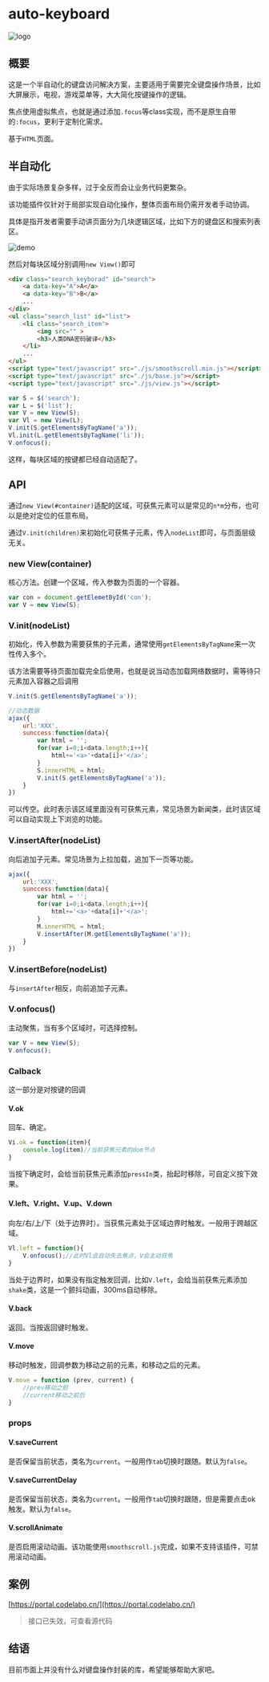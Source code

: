 # auto-keyboard

![logo](logo.jpg)

## 概要

这是一个半自动化的键盘访问解决方案，主要适用于需要完全键盘操作场景，比如大屏展示，电视，游戏菜单等，大大简化按键操作的逻辑。

焦点使用虚拟焦点，也就是通过添加`.focus`等class实现，而不是原生自带的`:focus`，更利于定制化需求。

基于`HTML`页面。

## 半自动化

由于实际场景复杂多样，过于全反而会让业务代码更繁杂。

该功能插件仅针对于局部实现自动化操作，整体页面布局仍需开发者手动协调。

具体是指开发者需要手动讲页面分为几块逻辑区域，比如下方的键盘区和搜索列表区。

![demo](./img/demo.png)

然后对每块区域分别调用`new View()`即可

```html
<div class="search_keyborad" id="search">
    <a data-key="A">A</a>
    <a data-key="B">B</a>
    ...
</div>
<ul class="search_list" id="list">
    <li class="search_item">
        <img src="" >
        <h3>人类DNA密码破译</h3>
    </li>
    ...
</ul>
<script type="text/javascript" src="./js/smoothscroll.min.js"></script>
<script type="text/javascript" src="./js/base.js"></script>
<script type="text/javascript" src="./js/view.js"></script>
```

```js
var S = $('search');	
var L = $('list');
var V = new View(S);
var Vl = new View(L);
V.init(S.getElementsByTagName('a'));
Vl.init(L.getElementsByTagName('li'));
V.onfocus();
```

这样，每块区域的按键都已经自动适配了。

## API

通过`new View(#container)`适配的区域，可获焦元素可以是常见的`n*m`分布，也可以是绝对定位的任意布局。

通过`V.init(children)`来初始化可获焦子元素，传入`nodeList`即可，与页面层级无关。

### new View(container)

核心方法。创建一个区域，传入参数为页面的一个容器。

```js
var con = document.getElemetById('con');
var V = new View(S);
```

### V.init(nodeList)

初始化，传入参数为需要获焦的子元素，通常使用`getElementsByTagName`来一次性传入多个。

该方法需要等待页面加载完全后使用，也就是说当动态加载网络数据时，需等待只元素加入容器之后调用

```js
V.init(S.getElementsByTagName('a'));

//动态数据
ajax({
    url:'XXX',
    sunccess:function(data){
        var html = '';
        for(var i=0;i<data.length;i++){
            html+='<a>'+data[i]+'</a>';
        }
        S.innerHTML = html;
        V.init(S.getElementsByTagName('a'));
    }
})
```

可以传空。此时表示该区域里面没有可获焦元素，常见场景为新闻类，此时该区域可以自动实现上下浏览的功能。

### V.insertAfter(nodeList)

向后追加子元素。常见场景为上拉加载，追加下一页等功能。

```js
ajax({
    url:'XXX',
    sunccess:function(data){
        var html = '';
        for(var i=0;i<data.length;i++){
            html+='<a>'+data[i]+'</a>';
        }
        M.innerHTML = html;
        V.insertAfter(M.getElementsByTagName('a'));
    }
})
```

### V.insertBefore(nodeList)

与`insertAfter`相反，向前追加子元素。

### V.onfocus()

主动聚焦，当有多个区域时，可选择控制。

```js
var V = new View(S);
V.onfocus();
```

### Calback

这一部分是对按键的回调

#### V.ok

回车、确定。

```js
Vi.ok = function(item){
    console.log(item)//当前获焦元素的dom节点
}
```

当按下确定时，会给当前获焦元素添加`pressIn`类，抬起时移除，可自定义按下效果。

#### V.left、V.right、V.up、V.down

向左/右/上/下（处于边界时）。当获焦元素处于区域边界时触发。一般用于跨越区域。

```js
Vl.left = function(){
    V.onfocus();//此时Vl会自动失去焦点，V会主动获焦
}
```

当处于边界时，如果没有指定触发回调，比如`V.left`，会给当前获焦元素添加`shake`类，这是一个颤抖动画，300ms自动移除。

#### V.back

返回。当按返回键时触发。

#### V.move

移动时触发，回调参数为移动之前的元素，和移动之后的元素。

```js
V.move = function (prev, current) {
    //prev移动之前
    //current移动之前后
}
```

### props

#### V.saveCurrent

是否保留当前状态，类名为`current`。一般用作`tab`切换时跟随。默认为`false`。

#### V.saveCurrentDelay

是否保留当前状态，类名为`current`。一般用作`tab`切换时跟随，但是需要点击ok触发。默认为`false`。

#### V.scrollAnimate

是否启用滚动动画。该功能使用`smoothscroll.js`完成，如果不支持该插件，可禁用滚动动画。

## 案例

[https://portal.codelabo.cn/](https://portal.codelabo.cn/)

> 接口已失效，可查看源代码

## 结语

目前市面上并没有什么对键盘操作封装的库，希望能够帮助大家吧。
